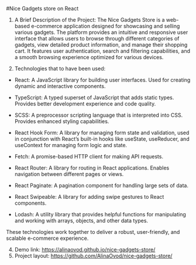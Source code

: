 #Nice Gadgets store on React

1. A Brief Description of the Project: The Nice Gadgets Store is a web-based e-commerce application designed for showcasing and selling various gadgets. The platform provides an intuitive and responsive user interface that allows users to browse through different categories of gadgets, view detailed product information, and manage their shopping cart. It features user authentication, search and filtering capabilities, and a smooth browsing experience optimized for various devices.
  
2. Technologies that to have been used:
  - React: A JavaScript library for building user interfaces. Used for creating dynamic and interactive components.
  - TypeScript: A typed superset of JavaScript that adds static types. Provides better development experience and code quality.
  - SCSS: A preprocessor scripting language that is interpreted into CSS. Provides enhanced styling capabilities.
  - React Hook Form: A library for managing form state and validation, used in conjunction with React’s built-in hooks like useState, useReducer, and useContext for managing form logic and state.
  - Fetch: A promise-based HTTP client for making API requests.
    
  - React Router: A library for routing in React applications. Enables navigation between different pages or views.
  - React Paginate: A pagination component for handling large sets of data.
  - React Swipeable: A library for adding swipe gestures to React components.
  - Lodash: A utility library that provides helpful functions for manipulating and working with arrays, objects, and other data types.

These technologies work together to deliver a robust, user-friendly, and scalable e-commerce experience.

4. Demo link: https://alinaovod.github.io/nice-gadgets-store/
5. Project layout: https://github.com/AlinaOvod/nice-gadgets-store/
